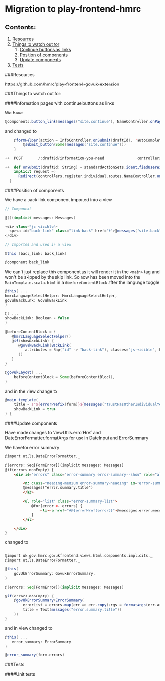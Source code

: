 # Migration to play-frontend-hmrc

## Contents:
1. [Resources](#resources)
1. [Things to watch out for](#things-to-watch-out-for)
   1. [Continue buttons as links](#information-pages-with-continue-buttons-as-links)
   1. [Position of components](#position-of-components)
   1. [Update components](#update-components)
1. [Tests](#tests)

###Resources

https://github.com/hmrc/play-frontend-govuk-extension

###Things to watch out for:

####Information pages with continue buttons as links

We have
```scala
@components.button_link(messages("site.continue"), NameController.onPageLoad(0, draftId).url)
```
and changed to
```scala
    @formHelper(action = InfoController.onSubmit(draftId), 'autoComplete -> "off") {
        @submit_button(Some(messages("site.continue")))
    }
    
++  POST       /:draftId/information-you-need               controllers.register.InfoController.onSubmit(draftId: String)

++  def onSubmit(draftId: String) = standardActionSets.identifiedUserWithData(draftId) {
    implicit request =>
      Redirect(controllers.register.individual.routes.NameController.onPageLoad(0, draftId))
  }
```

####Position of components

We have a back link component imported into a view
```scala
// Component

@()(implicit messages: Messages)

<div class="js-visible">
  <p><a id="back-link" class="link-back" href="#">@messages("site.back")</a></p>
</div>

// Imported and used in a view

@this (back_link: back_link)

@component.back_link
```
We can't just replace this component as it will render it in the `<main>` tag and won't be skipped by the skip link.
So now has been moved into the `MainTemplate.scala.html` in a `@beforeContentBlock` after the language toggle
```scala
@this( ...
hmrcLanguageSelectHelper: HmrcLanguageSelectHelper,
govukBackLink: GovukBackLink
)

@( ...
showBackLink: Boolean = false
)

@beforeContentBlock = {
   @hmrcLanguageSelectHelper()
   @if(showBackLink) {
      @govukBackLink(BackLink(
         attributes = Map("id" -> "back-link"), classes="js-visible", href="javascript:history.back()", content = HtmlContent(messages("site.back"))
      ))
   }
}

@govukLayout( ...
    beforeContentBlock = Some(beforeContentBlock),
)

```
and in the view change to
```scala
@main_template(
    title = s"${errorPrefix(form)}${messages("trustHasOtherIndividualYesNo.title")}",
    showBackLink = true
) {

```

####Update components

Have made changes to ViewUtils.errorHref and DateErrorFormatter.formatArgs for use in DateInput and ErrorSummary

We havefor error summary

```html
@import utils.DateErrorFormatter._

@(errors: Seq[FormError])(implicit messages: Messages)
@if(errors.nonEmpty) {
    <div id="errors" class="error-summary error-summary--show" role="alert" tabindex="-1">

        <h2 class="heading-medium error-summary-heading" id="error-summary-heading">
        @messages("error.summary.title")
        </h2>

        <ul role="list" class="error-summary-list">
            @for(error <- errors) {
                <li><a href="#@{errorHref(error)}">@messages(error.message, formatArgs(error.args):_*)</a></li>
            }
        </ul>

    </div>
}

```

changed to

```scala

@import uk.gov.hmrc.govukfrontend.views.html.components.implicits._
@import utils.DateErrorFormatter._

@this(
    govUkErrorSummary: GovukErrorSummary,
)

@(errors: Seq[FormError])(implicit messages: Messages)

@if(errors.nonEmpty) {
    @govUkErrorSummary(ErrorSummary(
        errorList = errors.map(err => err.copy(args = formatArgs(err.args))).asTextErrorLinks,
        title = Text(messages("error.summary.title"))
    ))
}
```

and in view changed to

```scala
@this( ...
   error_summary: ErrorSummary
)

@error_summary(form.errors)
```

###Tests

####Unit tests